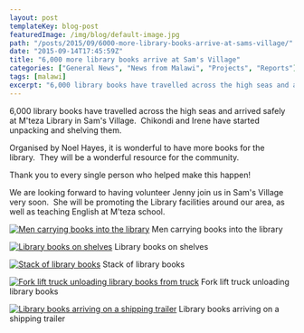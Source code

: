 ```yaml
---
layout: post
templateKey: blog-post
featuredImage: /img/blog/default-image.jpg
path: "/posts/2015/09/6000-more-library-books-arrive-at-sams-village/"
date: "2015-09-14T17:45:59Z"
title: "6,000 more library books arrive at Sam's Village"
categories: ["General News", "News from Malawi", "Projects", "Reports"]
tags: [malawi]
excerpt: "6,000 library books have travelled across the high seas and arrived safely at M'teza Library in Sam..."
---
```


6,000 library books have travelled across the high seas and arrived safely at M'teza Library in Sam's Village.  Chikondi and Irene have started unpacking and shelving them.

Organised by Noel Hayes, it is wonderful to have more books for the library.  They will be a wonderful resource for the community.

Thank you to every single person who helped make this happen!

We are looking forward to having volunteer Jenny join us in Sam's Village very soon.  She will be promoting the Library facilities around our area, as well as teaching English at M'teza school.

[![Men carrying books into the library](https://f000.backblazeb2.com/file/avm-wp-uploads/2015/09/Library-books-6-300x168.jpg)](https://f000.backblazeb2.com/file/avm-wp-uploads/2015/09/Library-books-6.jpg) Men carrying books into the library

[![Library books on shelves](https://f000.backblazeb2.com/file/avm-wp-uploads/2015/09/Library-books-5-169x300.jpg)](https://f000.backblazeb2.com/file/avm-wp-uploads/2015/09/Library-books-5.jpg) Library books on shelves

[![Stack of library books](https://f000.backblazeb2.com/file/avm-wp-uploads/2015/09/Library-books-4-169x300.jpg)](https://f000.backblazeb2.com/file/avm-wp-uploads/2015/09/Library-books-4.jpg) Stack of library books

[![Fork lift truck unloading library books from truck](https://f000.backblazeb2.com/file/avm-wp-uploads/2015/09/Library-books-and-fork-lift-300x168.jpg)](https://f000.backblazeb2.com/file/avm-wp-uploads/2015/09/Library-books-and-fork-lift.jpg) Fork lift truck unloading library books

[![Library books arriving on a shipping trailer](https://f000.backblazeb2.com/file/avm-wp-uploads/2015/09/Library-books-on-truck-300x225.png)](https://f000.backblazeb2.com/file/avm-wp-uploads/2015/09/Library-books-on-truck.png) Library books arriving on a shipping trailer